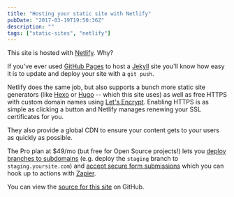 ```yaml
---
title: "Hosting your static site with Netlify"
pubDate: "2017-03-19T19:50:36Z"
description: ""
tags: ["static-sites", "netlify"]
---
```


This site is hosted with [Netlify](http://netlify.com). Why?

If you've ever used [GitHub Pages](https://pages.github.com) to host a [Jekyll](http://jekyllrb.com) site you'll know how easy it is to update and deploy your site with a `git push`.

Netlify does the same job, but also supports a bunch more static site generators (like [Hexo](https://hexo.io) or [Hugo](https://gohugo.io) -- which this site uses) as well as free HTTPS with custom domain names using [Let's Encrypt](https://letsencrypt.org).
Enabling HTTPS is as simple as clicking a button and Netlify manages renewing your SSL certificates for you.

They also provide a global CDN to ensure your content gets to your users as quickly as possible.

The Pro plan at $49/mo (but free for Open Source projects!) lets you [deploy branches to subdomains](https://www.netlify.com/docs/continuous-deployment/#branch-deploys) (e.g. deploy the `staging` branch to `staging.yoursite.com`) and [accept secure form submissions](https://www.netlify.com/docs/form-handling/) which you can hook up to actions with [Zapier](https://zapier.com).

You can view the [source for this site](https://github.com/josephearl/website) on GitHub.
